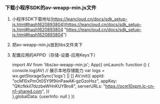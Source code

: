 ### 下载小程序SDK的av-weapp-min.js文件
1.  小程序SDK下载地址[https://leancloud.cn/docs/sdk_setup-js.html#hash1620893804](https://leancloud.cn/docs/sdk_setup-js.html#hash1620893804 "https://leancloud.cn/docs/sdk_setup-js.html#hash1620893804")

2.  把av-weapp-min.js放到libs文件夹下
3. 配置应用的APPID（存储-设置-应用Keys下）

    import AV from 'libs/av-weapp-min.js';
    App({
      onLaunch: function () {
        console.log(AV)
        // 展示本地存储能力
        var logs = wx.getStorageSync('logs') || []
        AV.init({
          appId: "ocM10xPmOt0SY9f9iinPawAK-gzGzoHsz",
          appKey: "QKcfkkiI7dzzbeWHnKUYBro8",
          serverURLs: "https://ocm10xpm.lc-cn-n1-shared.com",
        })    
		},globalData: {userInfo: null }
		})

